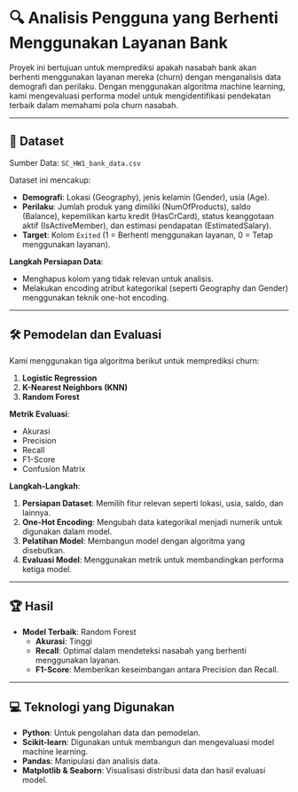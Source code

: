 # 🔍 **Analisis Pengguna yang Berhenti Menggunakan Layanan Bank**  
Proyek ini bertujuan untuk memprediksi apakah nasabah bank akan berhenti menggunakan layanan mereka (churn) dengan menganalisis data demografi dan perilaku. Dengan menggunakan algoritma machine learning, kami mengevaluasi performa model untuk mengidentifikasi pendekatan terbaik dalam memahami pola churn nasabah.  

---

## 📂 **Dataset**  
Sumber Data: `SC_HW1_bank_data.csv`  

Dataset ini mencakup:  
- **Demografi**: Lokasi (Geography), jenis kelamin (Gender), usia (Age).  
- **Perilaku**: Jumlah produk yang dimiliki (NumOfProducts), saldo (Balance), kepemilikan kartu kredit (HasCrCard), status keanggotaan aktif (IsActiveMember), dan estimasi pendapatan (EstimatedSalary).  
- **Target**: Kolom `Exited` (1 = Berhenti menggunakan layanan, 0 = Tetap menggunakan layanan).  

**Langkah Persiapan Data**:  
- Menghapus kolom yang tidak relevan untuk analisis.  
- Melakukan encoding atribut kategorikal (seperti Geography dan Gender) menggunakan teknik one-hot encoding.  

---

## 🛠️ **Pemodelan dan Evaluasi**  
Kami menggunakan tiga algoritma berikut untuk memprediksi churn:  
1. **Logistic Regression**  
2. **K-Nearest Neighbors (KNN)**  
3. **Random Forest**  

**Metrik Evaluasi**:  
- Akurasi  
- Precision  
- Recall  
- F1-Score  
- Confusion Matrix  

**Langkah-Langkah**:  
1. **Persiapan Dataset**: Memilih fitur relevan seperti lokasi, usia, saldo, dan lainnya.  
2. **One-Hot Encoding**: Mengubah data kategorikal menjadi numerik untuk digunakan dalam model.  
3. **Pelatihan Model**: Membangun model dengan algoritma yang disebutkan.  
4. **Evaluasi Model**: Menggunakan metrik untuk membandingkan performa ketiga model.  

---

## 🏆 **Hasil**  
- **Model Terbaik**: Random Forest  
  - **Akurasi**: Tinggi  
  - **Recall**: Optimal dalam mendeteksi nasabah yang berhenti menggunakan layanan.  
  - **F1-Score**: Memberikan keseimbangan antara Precision dan Recall.  

---

## 💻 **Teknologi yang Digunakan**  
- **Python**: Untuk pengolahan data dan pemodelan.  
- **Scikit-learn**: Digunakan untuk membangun dan mengevaluasi model machine learning.  
- **Pandas**: Manipulasi dan analisis data.  
- **Matplotlib & Seaborn**: Visualisasi distribusi data dan hasil evaluasi model. 
